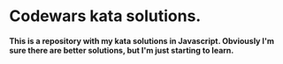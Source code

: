 # Codewars kata solutions.
#### This is a repository with my kata solutions in Javascript. Obviously I'm sure there are better solutions, but I'm just starting to learn.
